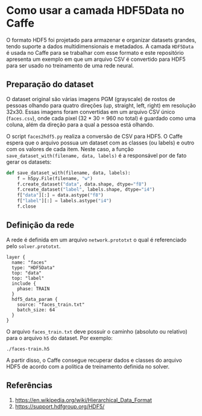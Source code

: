 # Como usar a camada HDF5Data no Caffe

O formato HDF5 foi projetado para armazenar e organizar datasets grandes, tendo
suporte a dados multidimensionais e metadados.  A camada `HDF5Data` é usada no
Caffe para se trabalhar com esse formato e este repositório apresenta um
exemplo em que um arquivo CSV é convertido para HDF5 para ser usado no
treinamento de uma rede neural.

## Preparação do dataset

O dataset original são várias imagens PGM (grayscale) de rostos de pessoas
olhando para quatro direções (up, straight, left, right) em resolução 32x30.
Essas imagens foram convertidas em um arquivo CSV único (`faces.csv`), onde
cada pixel (32 * 30 = 960 no total) é guardado como uma coluna, além da direção
para a qual a pessoa está olhando.

O script `faces2hdf5.py` realiza a conversão de CSV para HDF5. O Caffe espera
que o arquivo possua um dataset com as classes (ou labels) e outro com os
valores de cada item. Neste caso, a função `save_dataset_with(filename, data, labels)`
é a responsável por de fato gerar os datasets:

~~~python
def save_dataset_with(filename, data, labels):
    f = h5py.File(filename, "w")
    f.create_dataset("data", data.shape, dtype="f8")
    f.create_dataset("label", labels.shape, dtype="i4")
    f["data"][:] = data.astype("f8")
    f["label"][:] = labels.astype("i4")
    f.close
~~~

## Definição da rede

A rede é definida em um arquivo `network.prototxt` o qual é referenciado pelo
`solver.prototxt`.

~~~
layer {
  name: "faces"
  type: "HDF5Data"
  top: "data"
  top: "label"
  include {
    phase: TRAIN
  }
  hdf5_data_param {
    source: "faces_train.txt"
    batch_size: 64
  }
}
~~~

O arquivo `faces_train.txt` deve possuir o caminho (absoluto ou relativo) para
o arquivo `h5` do dataset. Por exemplo:

~~~
./faces-train.h5
~~~

A partir disso, o Caffe consegue recuperar dados e classes do arquivo HDF5 de
acordo com a política de treinamento definida no solver.

## Referências

1. https://en.wikipedia.org/wiki/Hierarchical_Data_Format
2. https://support.hdfgroup.org/HDF5/
